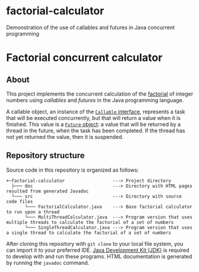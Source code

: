 # factorial-calculator
Demonstration of the use of callables and futures in Java concurrent programming

# Factorial concurrent calculator #

## About ##
This project implements the concurrent calculation of the [factorial](https://en.wikipedia.org/wiki/Factorial) of integer numbers using _callables_ and _futures_ in the Java programming language. 

A callable object, an instance of the [`Callable` interface](https://docs.oracle.com/en/java/javase/19/docs/api/java.base/java/util/concurrent/Callable.html), represents a task that will be executed concurrently, but that will return a value when it is finished. This value is a [`Future` object](https://docs.oracle.com/en/java/javase/19/docs/api/java.base/java/util/concurrent/Future.html): a value that will be returned by a thread in the future, when the task has been completed. If the thread has not yet returned the value, then it is suspended.

## Repository structure
Source code in this repository is organized as follows:

```
+─factorial-calculator                  ---> Project directory
  ├─── doc                              ---> Directory with HTML pages resulted from generated Javadoc
  └─── src                              ---> Directory with source code files
       └─── FactorialCalculator.java    ---> Base factorial calculator to run upon a thread
       └─── MultiThreadCalculator.java  ---> Program version that uses multiple threads to calculate the factorial of a set of numbers
       └─── SingleThreadCalculator.java ---> Program version that uses a single thread to calculate the factorial of a set of numbers
```

After cloning this repository with `git clone` to your local file system, you can import it to your preferred IDE.
[Java Development Kit (JDK)](https://www.oracle.com/java/technologies/downloads/) is required to develop with and run
these programs. HTML documentation is generated by running the `javadoc` command.
